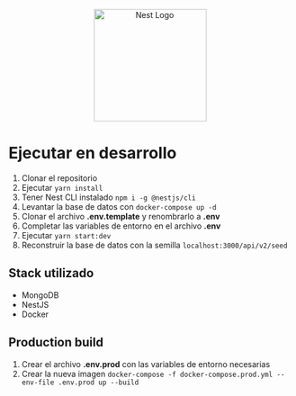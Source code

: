 <p align="center">
  <a href="http://nestjs.com/" target="blank"><img src="https://nestjs.com/img/logo-small.svg" width="200" alt="Nest Logo" /></a>
</p>

# Ejecutar en desarrollo

1. Clonar el repositorio
2. Ejecutar `yarn install`
3. Tener Nest CLI instalado `npm i -g @nestjs/cli`
4. Levantar la base de datos con `docker-compose up -d`
5. Clonar el archivo **.env.template** y renombrarlo a **.env**
6. Completar las variables de entorno en el archivo **.env**
7. Ejecutar `yarn start:dev`
8. Reconstruir la base de datos con la semilla `localhost:3000/api/v2/seed`

## Stack utilizado

- MongoDB
- NestJS
- Docker

## Production build

1. Crear el archivo **.env.prod** con las variables de entorno necesarias
2. Crear la nueva imagen `docker-compose -f docker-compose.prod.yml --env-file .env.prod up --build
`
